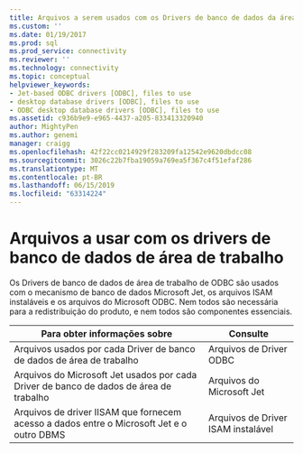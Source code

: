 ```yaml
---
title: Arquivos a serem usados com os Drivers de banco de dados da área de trabalho | Microsoft Docs
ms.custom: ''
ms.date: 01/19/2017
ms.prod: sql
ms.prod_service: connectivity
ms.reviewer: ''
ms.technology: connectivity
ms.topic: conceptual
helpviewer_keywords:
- Jet-based ODBC drivers [ODBC], files to use
- desktop database drivers [ODBC], files to use
- ODBC desktop database drivers [ODBC], files to use
ms.assetid: c936b9e9-e965-4437-a205-833413320940
author: MightyPen
ms.author: genemi
manager: craigg
ms.openlocfilehash: 42f22cc0214929f283209fa12542e9620dbdcc08
ms.sourcegitcommit: 3026c22b7fba19059a769ea5f367c4f51efaf286
ms.translationtype: MT
ms.contentlocale: pt-BR
ms.lasthandoff: 06/15/2019
ms.locfileid: "63314224"
---
```

# <a name="files-to-use-with-the-desktop-database-drivers"></a>Arquivos a usar com os drivers de banco de dados de área de trabalho
Os Drivers de banco de dados de área de trabalho de ODBC são usados com o mecanismo de banco de dados Microsoft Jet, os arquivos ISAM instaláveis e os arquivos do Microsoft ODBC. Nem todos são necessária para a redistribuição do produto, e nem todos são componentes essenciais.  
  
|Para obter informações sobre|Consulte|  
|---------------------------|---------|  
|Arquivos usados por cada Driver de banco de dados de área de trabalho|Arquivos de Driver ODBC|  
|Arquivos do Microsoft Jet usados por cada Driver de banco de dados de área de trabalho|Arquivos do Microsoft Jet|  
|Arquivos de driver IISAM que fornecem acesso a dados entre o Microsoft Jet e o outro DBMS|Arquivos de Driver ISAM instalável|

